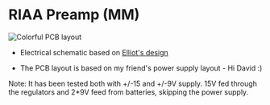 # RIAA Preamp (MM)

![Colorful PCB layout](https://kjeller.github.io/docs/mm_riaa_preamp/img/all_layer_output.png)

* Electrical schematic based on [Elliot's design](https://sound-au.com/project06.htm)

* The PCB layout is based on my friend's power supply layout - Hi David :)

Note: It has been tested both with +/-15 and +/-9V supply. 15V fed through the regulators and 2*9V feed from batteries, skipping the power supply.
